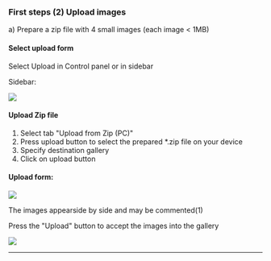 ### First steps (2) Upload images

a) Prepare a zip file with 4 small images (each image < 1MB)

#### Select upload form

Select Upload in Control panel or in sidebar

Sidebar:

![](images/documentation/SelectUploadImages.png)

#### Upload Zip file

1.  Select tab "Upload from Zip (PC)"
2.  Press upload button to select the prepared *.zip file on your device
3.  Specify destination gallery
4.  Click on upload button

#### Upload form:

![](images/documentation/UploadZipFile.png)

 The images appearside by side and may be commented(1)

Press the "Upload" button to accept the images into the gallery

![](images/documentation/UploadImagesView.png)

---
